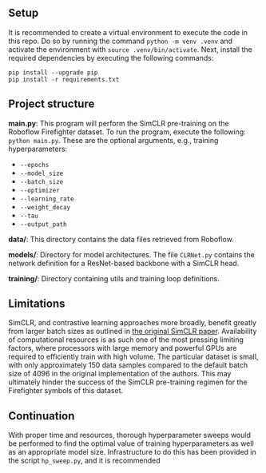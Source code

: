 ## Setup

It is recommended to create a virtual environment to execute the code in this repo. Do so by running the command `python -m venv .venv` and activate the environment with `source .venv/bin/activate`. Next, install the required dependencies by executing the following commands:

```
pip install --upgrade pip
pip install -r requirements.txt
```

## Project structure

**main.py**: This program will perform the SimCLR pre-training on the Roboflow Firefighter dataset. To run the program, execute the following: `python main.py`. These are the optional arguments, e.g., training hyperparameters:
- `--epochs`
- `--model_size`
- `--batch_size`
- `--optimizer`
- `--learning_rate`
- `--weight_decay`
- `--tau`
- `--output_path`

**data/**: This directory contains the data files retrieved from Roboflow.

**models/**: Directory for model architectures. The file `CLRNet.py` contains the network definition for a ResNet-based backbone with a SimCLR head.

**training/**: Directory containing utils and training loop definitions.

## Limitations

SimCLR, and contrastive learning approaches more broadly, benefit greatly from larger batch sizes as outlined in <a href="https://arxiv.org/abs/2002.05709" target="_blank">the original SimCLR paper</a>. Availability of computational resources is as such one of the most pressing limiting factors, where processors with large memory and powerful GPUs are required to efficiently train with high volume. The particular dataset is small, with only approximately 150 data samples compared to the default batch size of 4096 in the original implementation of the authors. This may ultimately hinder the success of the SimCLR pre-training regimen for the Firefighter symbols of this dataset.

## Continuation

With proper time and resources, thorough hyperparameter sweeps would be performed to find the optimal value of training hyperparameters as well as an appropriate model size. Infrastructure to do this has been provided in the script `hp_sweep.py`, and it is recommended 